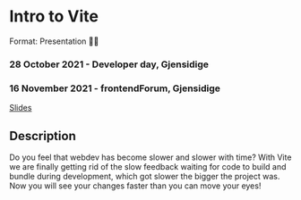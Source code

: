 # Intro to Vite
Format: Presentation 👨‍🏫

### 28 October 2021 - Developer day, Gjensidige
### 16 November 2021 - frontendForum, Gjensidige
[Slides](https://gaute-talks.netlify.app/intro-to-vite/)  

## Description
Do you feel that webdev has become slower and slower with time? With Vite we are finally getting rid of the slow feedback waiting for code to build and bundle during development, which got slower the bigger the project was. Now you will see your changes faster than you can move your eyes!